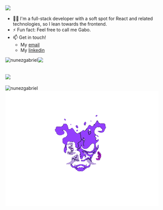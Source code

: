 
<img src="https://readme-typing-svg.herokuapp.com?font=Fira+Code&duration=3000&pause=1000&color=9140fd&width=435&lines=Hi+there%2C+I'm+Gabriel.;Welcome+to+my+profile!">
<ul>
  <li>🧑‍💻 I'm a full-stack developer with a soft spot for React and related technologies, so I lean towards the frontend. </li>
  <li>⚡ Fun fact: Feel free to call me Gabo.</li>
  <li>📫 Get in touch!
      <ul>
        <li>My <a href="mailto:gabriel.nunez.arenas@gmail.com">email</a></li>
        <li>My <a href="https://www.linkedin.com/feed/">linkedin</a></li>
      </ul>
  </li>
</ul>

<img src="https://readme-typing-svg.herokuapp.com?font=Fira+Code&duration=3000&pause=1000&color=9140fd&repeat=false&width=435&lines=Skills%3A">
<img align="left" src="https://skillicons.dev/icons?i=react,next,js,ts,python,html,css,tailwind,java,git,github,jest,ruby,rails&theme=dark" alt="nunezgabriel" />
</br>
</br>
</br>
<img src="https://readme-typing-svg.herokuapp.com?font=Fira+Code&duration=3000&pause=1000&color=9140fd&repeat=false&width=435&lines=Stats%3A">
<p><img align="center" src="https://github-readme-stats.vercel.app/api/top-langs/?username=nunezgabriel&layout=compact&theme=tokyonight" alt="nunezgabriel" /> <img align="" src="./assets/plZA0Vk.gif" /></p>



